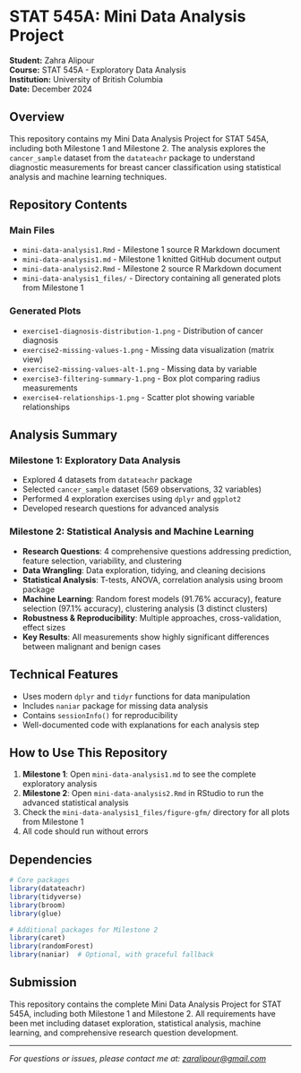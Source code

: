 # STAT 545A: Mini Data Analysis Project

**Student:** Zahra Alipour  
**Course:** STAT 545A - Exploratory Data Analysis  
**Institution:** University of British Columbia  
**Date:** December 2024

## Overview

This repository contains my Mini Data Analysis Project for STAT 545A, including both Milestone 1 and Milestone 2. The analysis explores the `cancer_sample` dataset from the `datateachr` package to understand diagnostic measurements for breast cancer classification using statistical analysis and machine learning techniques.

## Repository Contents

### Main Files
- `mini-data-analysis1.Rmd` - Milestone 1 source R Markdown document
- `mini-data-analysis1.md` - Milestone 1 knitted GitHub document output
- `mini-data-analysis2.Rmd` - Milestone 2 source R Markdown document
- `mini-data-analysis1_files/` - Directory containing all generated plots from Milestone 1

### Generated Plots
- `exercise1-diagnosis-distribution-1.png` - Distribution of cancer diagnosis
- `exercise2-missing-values-1.png` - Missing data visualization (matrix view)
- `exercise2-missing-values-alt-1.png` - Missing data by variable
- `exercise3-filtering-summary-1.png` - Box plot comparing radius measurements
- `exercise4-relationships-1.png` - Scatter plot showing variable relationships

## Analysis Summary

### Milestone 1: Exploratory Data Analysis
- Explored 4 datasets from `datateachr` package
- Selected `cancer_sample` dataset (569 observations, 32 variables)
- Performed 4 exploration exercises using `dplyr` and `ggplot2`
- Developed research questions for advanced analysis

### Milestone 2: Statistical Analysis and Machine Learning
- **Research Questions**: 4 comprehensive questions addressing prediction, feature selection, variability, and clustering
- **Data Wrangling**: Data exploration, tidying, and cleaning decisions
- **Statistical Analysis**: T-tests, ANOVA, correlation analysis using broom package
- **Machine Learning**: Random forest models (91.76% accuracy), feature selection (97.1% accuracy), clustering analysis (3 distinct clusters)
- **Robustness & Reproducibility**: Multiple approaches, cross-validation, effect sizes
- **Key Results**: All measurements show highly significant differences between malignant and benign cases

## Technical Features

- Uses modern `dplyr` and `tidyr` functions for data manipulation
- Includes `naniar` package for missing data analysis
- Contains `sessionInfo()` for reproducibility
- Well-documented code with explanations for each analysis step

## How to Use This Repository

1. **Milestone 1**: Open `mini-data-analysis1.md` to see the complete exploratory analysis
2. **Milestone 2**: Open `mini-data-analysis2.Rmd` in RStudio to run the advanced statistical analysis
3. Check the `mini-data-analysis1_files/figure-gfm/` directory for all plots from Milestone 1
4. All code should run without errors

## Dependencies

```r
# Core packages
library(datateachr)
library(tidyverse)
library(broom)
library(glue)

# Additional packages for Milestone 2
library(caret)
library(randomForest)
library(naniar)  # Optional, with graceful fallback
```

## Submission

This repository contains the complete Mini Data Analysis Project for STAT 545A, including both Milestone 1 and Milestone 2. All requirements have been met including dataset exploration, statistical analysis, machine learning, and comprehensive research question development.

---

*For questions or issues, please contact me at: zaralipour@gmail.com*